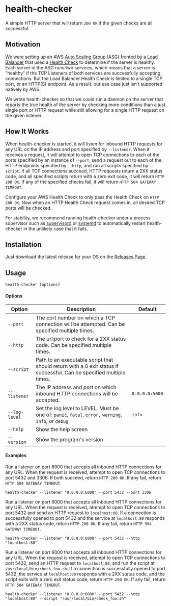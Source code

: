 # health-checker

A simple HTTP server that will return `200 OK` if the given checks are all successful.

## Motivation

We were setting up an AWS [Auto Scaling Group](http://docs.aws.amazon.com/autoscaling/latest/userguide/AutoScalingGroup.html)
(ASG) fronted by a [Load Balancer](https://aws.amazon.com/documentation/elastic-load-balancing/) that used a 
[Health Check](http://docs.aws.amazon.com/elasticloadbalancing/latest/network/target-group-health-checks.html#) to
determine if the server is healthy. Each server in the ASG runs two services, which means that a server is "healthy" if
the TCP Listeners of both services are successfully accepting connections. But the Load Balancer Health Check is limited to 
a single TCP port, or an HTTP(S) endpoint. As a result, our use case just isn't supported natively by AWS.

We wrote health-checker so that we could run a daemon on the server that reports the true health of the server by
checking more conditions than a just single port or HTTP request while still allowing for a single HTTP request on the given listener.

## How It Works

When health-checker is started, it will listen for inbound HTTP requests for any URL on the IP address and port specified
by `--listener`. When it receives a request, it will attempt to open TCP connections to each of the ports specified by
an instance of `--port`, send a request out to each of the HTTP endpoints specified by `--http`, and run all scripts
specified by `--script`. If all TCP connections succeed, HTTP requests return a 2XX status code, and all specified scripts return
with a zero exit code, it will return `HTTP 200 OK`. If any of the specified checks fail, it will return `HTTP 504 GATEWAY TIMEOUT`.

Configure your AWS Health Check to only pass the Health Check on `HTTP 200 OK`. Now when an HTTP Health Check request
comes in, all desired TCP ports will be checked.

For stability, we recommend running health-checker under a process supervisor such as [supervisord](http://supervisord.org/)
or [systemd](https://www.freedesktop.org/wiki/Software/systemd/) to automatically restart health-checker in the unlikely
case that it fails.

## Installation

Just download the latest release for your OS on the [Releases Page](https://github.com/gruntwork-io/health-checker/releases).

## Usage

```
health-checker [options]
```

#### Options

| Option | Description | Default 
| ------ | ----------- | -------
| `--port` | The port number on which a TCP connection will be attempted. Can be specified multiple times. | |
| `--http` | The url:port to check for a 2XX status code. Can be specified multiple times. | |
| `--script` | Path to an executable script that should return with a 0 exit status if successful. Can be specified multiple times. | |
| `--listener` |  The IP address and port on which inbound HTTP connections will be accepted. | `0.0.0.0:5000`
| `--log-level` | Set the log level to LEVEL. Must be one of: `panic`, `fatal`, `error,` `warning`, `info`, or `debug` | `info` 
| `--help` | Show the help screen | | 
| `--version` | Show the program's version | | 

#### Examples

Run a listener on port 6000 that accepts all inbound HTTP connections for any URL. When the request is received,
attempt to open TCP connections to port 5432 and 3306. If both succeed, return `HTTP 200 OK`. If any fail, return `HTTP
504 GATEWAY TIMEOUT`.

```
health-checker --listener "0.0.0.0:6000" --port 5432 --port 3306
```

Run a listener on port 6000 that accepts all inbound HTTP connections for any URL. When the request is received,
attempt to open TCP connections to port 5432 and send an HTTP request to `localhost:80`. If a connection is successfully opened
to port 5432 and the service at `localhost:80` responds with a 2XX status code, return `HTTP 200 OK`. If any fail, return `HTTP
504 GATEWAY TIMEOUT`.

```
health-checker --listener "0.0.0.0:6000" --port 5432 --http "localhost:80"
```

Run a listener on port 6000 that accepts all inbound HTTP connections for any URL. When the request is received,
attempt to open TCP connections to port 5432, send an HTTP request to `localhost:80`, and run the script at `/usr/local/bin/check_foo.sh`.
If a connection is successfully opened to port 5432, the service at `localhost:80` responds with a 2XX status code, and the script
exits with a zero exit status code, return `HTTP 200 OK`. If any fail, return `HTTP 504 GATEWAY TIMEOUT`.

```
health-checker --listener "0.0.0.0:6000" --port 5432 --http "localhost:80" --script "/usr/local/bin/check_foo.sh"
```
